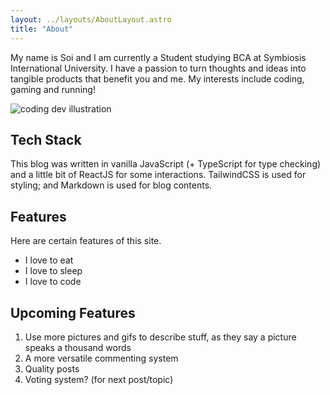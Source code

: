 ```yaml
---
layout: ../layouts/AboutLayout.astro
title: "About"
---
```


My name is Soi and I am currently a Student studying BCA at Symbiosis International University. I have a passion to turn thoughts and ideas into tangible products that benefit you and me. My interests include coding, gaming and running!

<div>
  <img src="/assets/dev.svg" class="sm:w-1/2 mx-auto" alt="coding dev illustration">
</div>

## Tech Stack

This blog was written in vanilla JavaScript (+ TypeScript for type checking) and a little bit of ReactJS for some interactions. TailwindCSS is used for styling; and Markdown is used for blog contents. 

## Features

Here are certain features of this site.

- I love to eat
- I love to sleep
- I love to code

## Upcoming Features

1.	Use more pictures and gifs to describe stuff, as they say a picture speaks a thousand words
2.	A more versatile commenting system
3.	Quality posts
4.	Voting system? (for next post/topic)

